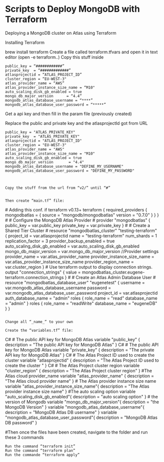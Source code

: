 # Scripts to Deploy MongoDB with Terraform
Deploying a MongoDB cluster on Atlas using Terraform


Installing Terraform


brew install terraform
Create a file called terraform.tfvars and open it in text editor (open -e terraform..)
Copy this stuff inside

```
public_key = “############”
private_key  = “#############”
atlasprojectid = “ATLAS_PROJECT_ID”
cluster_region = “EU-WEST-3"
atlas_provider_name = “AWS”
atlas_provider_instance_size_name = “M10"
auto_scaling_disk_gb_enabled = true
mongo_db_major_version   	= “4.4”
mongodb_atlas_database_username = “****”
mongodb_atlas_database_user_password = “*****”
```

Get a api key and then fill in the param file (previously created)


Replace the public and private key and the atlasprojectId got from URL

```
public_key = "ATLAS_PRIVATE_KEY"
private_key  = "ATLAS_PRIVATE_KEY"
atlasprojectid = "ATLAS_PROJECT_ID"
cluster_region = "EU-WEST-3"
atlas_provider_name = "AWS"
atlas_provider_instance_size_name = "M10"
auto_scaling_disk_gb_enabled = true
mongo_db_major_version       = "4.4"
mongodb_atlas_database_username = "DEFINE_MY_USERNAME"
mongodb_atlas_database_user_password = "DEFINE_MY_PASSWORD"



Copy the stuff from the url from “v2/” until “#”


Then create “main.tf” file:

```
&#35; Adding this conf. if terraform v0.13+
terraform {
 required_providers {
   mongodbatlas = {
     source = "mongodb/mongodbatlas"
     version = "0.7.0"
   }
 }
}
&#35;
&#35; Configure the MongoDB Atlas Provider
&#35;
provider "mongodbatlas" {
 public_key  = var.public_key
 private_key = var.private_key
}
&#35;
&#35; Create a Shared Tier Cluster
&#35;
resource "mongodbatlas_cluster" "testing-terraform" {
 project_id              = var.atlasprojectid
 name                    = "testing-terraform"
 num_shards                   = 1
 replication_factor           = 3
 provider_backup_enabled      = true
 auto_scaling_disk_gb_enabled = var.auto_scaling_disk_gb_enabled
 mongo_db_major_version       = var.mongo_db_major_version
 //Provider settings
 provider_name               = var.atlas_provider_name
 provider_instance_size_name = var.atlas_provider_instance_size_name
 provider_region_name        = var.cluster_region
 }
&#35; Use terraform output to display connection strings.
output "connection_strings" {
value = mongodbatlas_cluster.eugene-terraform.connection_strings
}
&#35;
&#35; Create an Atlas Admin Database User
&#35;
resource "mongodbatlas_database_user" "eugenetest" {
 username           = var.mongodb_atlas_database_username
 password           = var.mongodb_atlas_database_user_password
 project_id              = var.atlasprojectid
 auth_database_name = "admin"
 roles {
   role_name     = "read"
   database_name = "admin"
 }
 roles {
   role_name     = "readWrite"
   database_name = "eugeneDB"
 }
}
```

Change all “_name_” to your own

Create the “variables.tf” file:

```
C# # The  public API key for MongoDB Atlas
variable "public_key" {
  description = "The public API key for MongoDB Atlas"
}
C# # The  public API key for MongoDB Atlas
variable "private_key" {
  description = "The private API key for MongoDB Atlas"
}
C# # The Atlas Project ID used to create the cluster 
variable "atlasprojectid" {
    description = "The Atlas Project ID used to create the cluster "
}
C# # The Atlas Project cluster region 
variable "cluster_region" {
    description = "The Atlas Project cluster region"
}
&#35;The Atlas cloud provider_name
variable "atlas_provider_name" {
    description = "The Atlas cloud provider name"
}
&#35; The Atlas provider instance size name
variable "atlas_provider_instance_size_name"{
    description = "The Atlas provider instance size name"
}
#The auto scaling option
variable "auto_scaling_disk_gb_enabled"{
    description = "auto scaling option"
}
&#35; the version of Mongodb 
variable "mongo_db_major_version"{
    description = "the MongoDB Version"
}
variable "mongodb_atlas_database_username"{
    description = "MongoDB Atlas DB username" 
}
variable "mongodb_atlas_database_user_password"{
    description = "MongoDB Atlas DB password" 
}

#Then once the files have been created, navigate to the folder and run these 3 commands

```
Run the command “terraform init”
Run the command “terraform plan”
Run the commande “terraform apply”
```


